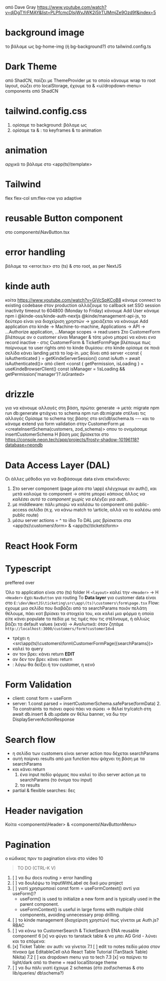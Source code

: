 από Dave Gray https://www.youtube.com/watch?v=djDgTYrFMAY&list=PLPfcmcDlsjWvJWK2i5IrTUMmjZe9Ozd9f&index=5

# background image
το βάλαμε ως bg-home-img (ή bg-background?) στο tailwind.config.ts

# Dark Theme
από ShadCN, παίζει με ThemeProvider με το οποίο κάνουμε wrap το root layout, σώζει στο localStorage, έχουμε τα <ModeToggle> & <ui/dropdown-menu> components από ShadCN

# tailwind.config.css
1. ορίσαμε το background: βάλαμε ως <bg-home-img>
2. ορίσαμε τa <animate-slide> & <animate-appear>: τα keyframes & το animation

# animation
αρχικά το βάλαμε στο <app\(ts)\template>

# Tailwind
flex flex-col sm:flex-row για adaptive

# reusable Button component
στο components\NavButton.tsx

# error handling
βάλαμε τα <error.tsx> στο (ts) & <global-error> στο root, as per NextJS

# kinde auth
κοίτα https://www.youtube.com/watch?v=GjVcSpKCoB8
κάναμε connect to existing codebase
στον production αλλάζουμε το callback 
set SSO session inactivity timeout to 604800 (Monday to Friday)
κάνουμε Add User
κάναμε npm i @kinde-oss/kinde-auth-nextjs @kinde/management-api-js, το δεύτερο είναι για διαχείριση χρηστών -> χρειάζεται να κάνουμε Add application στο kinde -> Machine-to-machine, Applications -> API -> ...Authorize application, ...Manage scopes -> read:users
Στο CustomerForm βλέπουμε αν ο customer είναι Manager & τότε μόνο μπορεί να κάνει ενα record inactive - στις CustomerForm & ΤicketFormPage βλέπουμε πως παίρνουμε τα user rights από το kinde
Θυμίσου: στο kinde ορίσαμε σε ποιά σελίδα κάνει landing μετά το log-in.
μας δίνει από server  <const { isAuthenticated } = getKindeServerSession()
            const isAuth = await isAuthenticated()>
        από client  <const { getPermission, isLoading } = useKindeBrowserClient()
                    const isManager = !isLoading && getPermission('manager')?.isGranted>

# drizzle
για να κάνουμε αλλαγές στη βάση, πρώτα: generate -> μετά: migrate
npm run db:generate φτιάχνει το schema 
npm run db:migrate στέλνει τις αλλαγές
Ορίσαμε το schema της βάσης στο src\db\schema.ts --- και το κάναμε extend για form validation στην CustomerForm με <createInsertSchema(customers, zod_schema)> οπου το ονομάσαμε insertCustomerSchema
Η βάση μας βρίσκεται στο https://console.neon.tech/app/projects/frosty-shadow-10196118?database=neondb

# Data Access Layer (DAL)
Οι άλλες μέθοδοι για να διαβάσουμε data είναι επικίνδυνοι:
1. Στο server component (page μέσα στο \app) ελέγχουμε αν auth(), και μετά καλούμε το component -> οπότε μπορεί κάποιος άλλος _να καλέσει αυτό το component χωρίς να ελέγξει για auth.._
2. με middleware: πάλι μπορώ να καλέσω το component από public-access σελίδα (π.χ. να κάνω match το \article, αλλά να το καλέσω από public route)
3. μέσω server actions = ^ το ίδιο
To DAL μας βρίσκεται στα <app\(ts)\customers\form> & <app\(ts)\tickets\form>

# React Hook Form

# Typescript
<type> preffered over <interface>

Όλο το application είναι στο (ts) folder
H `<layout>` καλεί την `<Header>` -> H `<Header>` έχει `NavButton` για routing
To **Data layer** για customer data είναι στο `E:\dev\NextJS\ticketing\src\app\(ts)\customers\form\page.tsx`
Flow: 
εχουμε μια σελίδα που διαβάζει από τα searchParams ποιόν πελάτη θέλουμε, πάει κατ βρίσκει τα στοιχεία του, και καλεί μια φόρμα η οποία είτε κάνει populate τα πεδία με τις τιμές που τις στέλνουμε, ή αλλιώς βάζει τα default values (κενά) -> Αναλυτικά:
όταν ζητάμε `http://localhost:3000/customers/form?customerId=4` 
- τρέχει η <src\app\(ts)\customers\form\CustomerFormPage({searchParams})>
- καλεί το <getCustomer> query
- αν τον βρει: κάνει return <CustomerForm customer={customer}/> **EDIT**
- αν δεν τον βρει: κάνει return <CustomerForm />
- <CustomerForm />: λόγω <defaultValues> θα δείξει ή τον customer, η κενό

# Form Validation
- client: const form = useForm<insertCustomerSchemaType>
- server: 1.const parsed = insertCustomerSchema.safeParse(formData)
            2. Τα constraints τα πιάνει αφού πάει να σώσει -> θέλei try/catch στη await db.insert & db.update
αν θέλω banner, να δω την DisplayServerActionResponse

# Search flow
- η σελίδα των customers είναι server action που δέχεται searchParams
- αυτή παίρνει results από μια function που ψάχνει τη βάση με τα searchParams
- και κάνει return 
    1. ένα input πεδίο φόρμας που καλεί το ίδιο server action με τα searchParams (το όνομα του input)
    2. τα results
- partial & flexible searches: δες <searchDBforCus>

# Header navigation
Κοίτα <components\Header> & <components\NavButtonMenu>

# Pagination
ο κώδικας πριν το pagination είναι στο video 10

> TO DO (CTRL-K V)
1. [ ] να δω docs routing > error handling
2. [ ] να δουλέψω το InputWithLabel σε δικό μου project
3. [ ] γιατί χρησιμοποιεί const form = useFormContext() αντί για useForm()?
    - useForm() is used to initialize a new form and is typically used in the parent component.
    - useFormContext() is useful in large forms with multiple child components, avoiding unnecessary prop drilling.
4. [ ] τo kinde management (διαχείριση χρηστών) πως γίνεται με Auth.js? RBAC
5. [ ] να κάνω τα CustomerSearch & TicketSearch ΕΝΑ reusable component!
6 [x] να φύγει το tanstack table & να μπει AG Grid - λύνει και τα επόμενα:
7. [x] Ticket Table: αν auth: να γίνεται 
    7.1 [ ] edit το notes πεδίο μέσα στον πίνακα (με EditableCell αλά React Table Tutorial (TanStack Table) Nikita) 
    7.2 [ ] και dropdown menu για το tech
    7.3 [x] να παίρνει το light/dark από το theme = read localStorage theme
8. [ ] να δω πάλι γιατί έχουμε 2 schemas (στο zod\schemas & στο lib/queries/ db\schema?)
